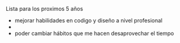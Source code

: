 Lista para los proximos 5 años

- mejorar habilidades en codigo y diseño a nivel profesional
- 
- poder cambiar hábitos que me hacen desaprovechar el tiempo 